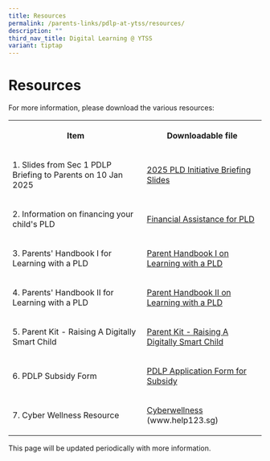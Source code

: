 ```yaml
---
title: Resources
permalink: /parents-links/pdlp-at-ytss/resources/
description: ""
third_nav_title: Digital Learning @ YTSS
variant: tiptap
---
```

<h1><strong>Resources</strong></h1>
<p>For more information, please download the various resources:</p>
<table style="minWidth: 50px">
<colgroup>
<col>
<col>
</colgroup>
<tbody>
<tr>
<th rowspan="1" colspan="1">
<p>Item</p>
</th>
<th rowspan="1" colspan="1">
<p>Downloadable file</p>
</th>
</tr>
<tr>
<td rowspan="1" colspan="1">
<p>1. Slides from Sec 1 PDLP Briefing to Parents on 10 Jan 2025</p>
</td>
<td rowspan="1" colspan="1">
<p><a href="/files/1__PLD_Initiatives_Slides_for_Sec_1_Parent_Engagement_2025__for_parents_and_sch_website_.pdf" rel="noopener nofollow" target="_blank">2025 PLD Initiative Briefing Slides</a>
</p>
</td>
</tr>
<tr>
<td rowspan="1" colspan="1">
<p>2. Information on financing your child's PLD</p>
</td>
<td rowspan="1" colspan="1">
<p><a href="/files/Financial_Assistance_for_PLD_2025.pdf" rel="noopener nofollow" target="_blank">Financial Assistance for PLD</a>
</p>
</td>
</tr>
<tr>
<td rowspan="1" colspan="1">
<p>3. Parents' Handbook I for Learning with a PLD</p>
</td>
<td rowspan="1" colspan="1">
<p><a href="/files/3__IP2___Parent_Handbook__I__2025.pdf" rel="noopener nofollow" target="_blank">Parent Handbook I on Learning with a PLD</a>
</p>
</td>
</tr>
<tr>
<td rowspan="1" colspan="1">
<p>4. Parents' Handbook II for Learning with a PLD</p>
</td>
<td rowspan="1" colspan="1">
<p><a href="/files/4__IP3___Parent_Handbook__II__2025.pdf" rel="noopener nofollow" target="_blank">Parent Handbook II on Learning with a PLD</a>
</p>
</td>
</tr>
<tr>
<td rowspan="1" colspan="1">
<p>5. Parent Kit - Raising A Digitally Smart Child</p>
</td>
<td rowspan="1" colspan="1">
<p><a href="/files/5__Parent_Kit___Raising_A_Digitally_Smart_Child.pdf" rel="noopener nofollow" target="_blank">Parent Kit - Raising A Digitally Smart Child</a>
</p>
</td>
</tr>
<tr>
<td rowspan="1" colspan="1">
<p>6. PDLP Subsidy Form</p>
</td>
<td rowspan="1" colspan="1">
<p><a href="/files/PDLP_Application_Form_for_Subsidy.pdf" rel="noopener noreferrer nofollow" target="_blank">PDLP Application Form for Subsidy</a>
</p>
</td>
</tr>
<tr>
<td rowspan="1" colspan="1">
<p>7. Cyber Wellness Resource</p>
</td>
<td rowspan="1" colspan="1">
<p><a href="/files/Cyberwellness.pdf" rel="noopener noreferrer nofollow" target="_blank">Cyberwellness</a> (www.help123.sg)</p>
</td>
</tr>
</tbody>
</table>
<p>This page will be updated periodically with more information.</p>